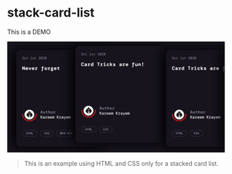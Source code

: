 # stack-card-list

This is a DEMO

![Alt text](./Demo.png?raw=true 'STACK-CARD-LIST')

> This is an example using HTML and CSS only
> for a stacked card list.
